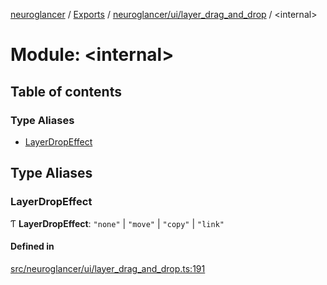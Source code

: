 [neuroglancer](../README.md) / [Exports](../modules.md) / [neuroglancer/ui/layer\_drag\_and\_drop](neuroglancer_ui_layer_drag_and_drop.md) / <internal\>

# Module: <internal\>

## Table of contents

### Type Aliases

- [LayerDropEffect](neuroglancer_ui_layer_drag_and_drop._internal_.md#layerdropeffect)

## Type Aliases

### LayerDropEffect

Ƭ **LayerDropEffect**: ``"none"`` \| ``"move"`` \| ``"copy"`` \| ``"link"``

#### Defined in

[src/neuroglancer/ui/layer_drag_and_drop.ts:191](https://github.com/ActiveBrainAtlas2/neuroglancer/blob/034b457d/src/neuroglancer/ui/layer_drag_and_drop.ts#L191)
